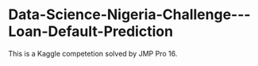 # Data-Science-Nigeria-Challenge---Loan-Default-Prediction
This is a Kaggle competetion solved by JMP Pro 16.
